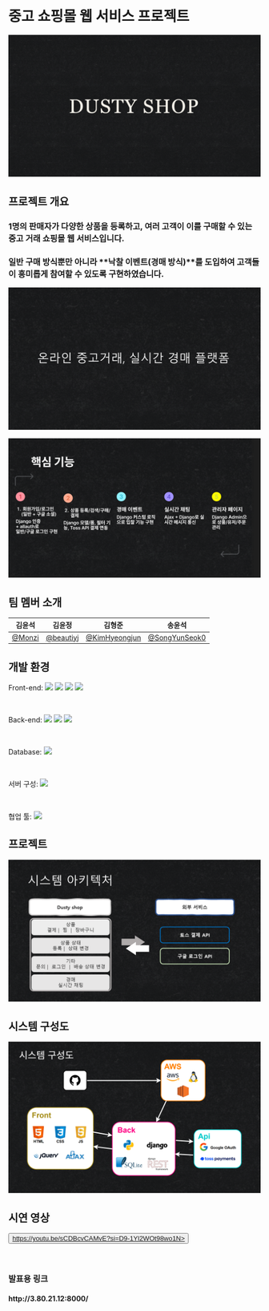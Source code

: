 <h1>중고 쇼핑몰 웹 서비스 프로젝트</h1>

![슬라이드1](ppt/슬라이드1.PNG)

## 프로젝트 개요
### 1명의 판매자가 다양한 상품을 등록하고, 여러 고객이 이를 구매할 수 있는 중고 거래 쇼핑몰 웹 서비스입니다.<br>
### 일반 구매 방식뿐만 아니라 **낙찰 이벤트(경매 방식)**를 도입하여 고객들이 흥미롭게 참여할 수 있도록 구현하였습니다.


![슬라이드2](ppt/슬라이드2.PNG)

![슬라이드3](ppt/슬라이드3.png)

## 팀 멤버 소개

| **김윤석** | **김윤정** | **김형준** | **송윤석** |
| :------: | :------: | :------: | :------: |
|[ @Monzi](https://github.com/Dusty-Miller)|[ @beautiyj](https://github.com/beautiyj)|[ @KimHyeongjun](https://github.com/Ayewww)|[ @SongYunSeok0](https://github.com/SongYunSeok0/SongYunSeok0.github.io)|


## 개발 환경

Front-end:
<img src="https://img.shields.io/badge/HTML5-E34F26?style=flat&logo=html5&logoColor=white"/> <img src="https://img.shields.io/badge/CSS3-1572B6?style=flat&logo=css3&logoColor=white"/> <img src="https://img.shields.io/badge/JavaScript-F7DF1E?style=flat&logo=javascript&logoColor=black"/> <img src="https://img.shields.io/badge/AJAX-0078D7?style=flat&logo=javascript&logoColor=white"/>

<br>

Back-end:
<img src="https://img.shields.io/badge/Python-3776AB?style=flat&logo=python&logoColor=white"/> <img src="https://img.shields.io/badge/Django-092E20?style=flat&logo=django&logoColor=white"/> <img src="https://img.shields.io/badge/Django REST framework-red?style=flat&logo=django&logoColor=white"/>

<br>

Database:
<img src="https://img.shields.io/badge/SQLite3-003B57?style=flat&logo=sqlite&logoColor=white"/>

<br>

서버 구성:
<img src="https://img.shields.io/badge/AWS 개발 서버-232F3E?style=flat&logo=amazonaws&logoColor=white"/>

<br>

협업 툴:
<img src="https://img.shields.io/badge/GitHub-1c8139?style=flat&logo=github&logoColor=white"/>





## 프로젝트 

![슬라이드4](ppt/슬라이드4.PNG)

## 시스템 구성도
![슬라이드5](ppt/슬라이드5.png)




## 시연 영상

<button>https://youtu.be/sCDBcvCAMvE?si=D9-1Yl2WOt98wo1N></a></button>
<br><br><br>

### 발표용 링크
<h4>http://3.80.21.12:8000/</h4>
